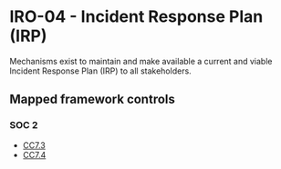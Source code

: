 # IRO-04 - Incident Response Plan (IRP)
Mechanisms exist to maintain and make available a current and viable Incident Response Plan (IRP) to all stakeholders.
## Mapped framework controls
### SOC 2
- [CC7.3](../soc2/cc73.md)
- [CC7.4](../soc2/cc74.md)